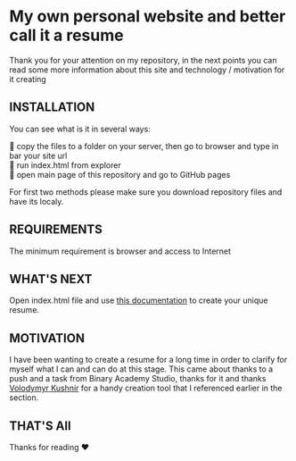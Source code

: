 My own personal website and better call it a resume
=============================

Thank you for your attention on my repository, in the next points you can read some more information about this site and technology / motivation for it creating

INSTALLATION
------------

You can see what is it in several ways:

🚩 copy the files to a folder on your server, then go to browser and type in bar your site url<br/>
🚩 run index.html from explorer<br/>
🚩 open main page of this repository and go to GitHub pages<br/>

For first two methods please make sure you download repository files and have its localy. 

REQUIREMENTS
------------

The minimum requirement is browser and access to Internet

WHAT'S NEXT
-----------

Open index.html file and use [this documentation](https://github.com/volodymyr-kushnir/volodymyrkushnir.com/wiki/R%C3%A9sum%C3%A9
) to create your unique resume. 

MOTIVATION
-----------

I have been wanting to create a resume for a long time in order to clarify for myself what I can and can do at this stage. This came about thanks to a push and a task from Binary Academy Studio, thanks for it and thanks [Volodymyr Kushnir](https://github.com/volodymyr-kushnir) for a handy creation tool that I referenced earlier in the section.

THAT'S All
-----------

Thanks for reading ❤  